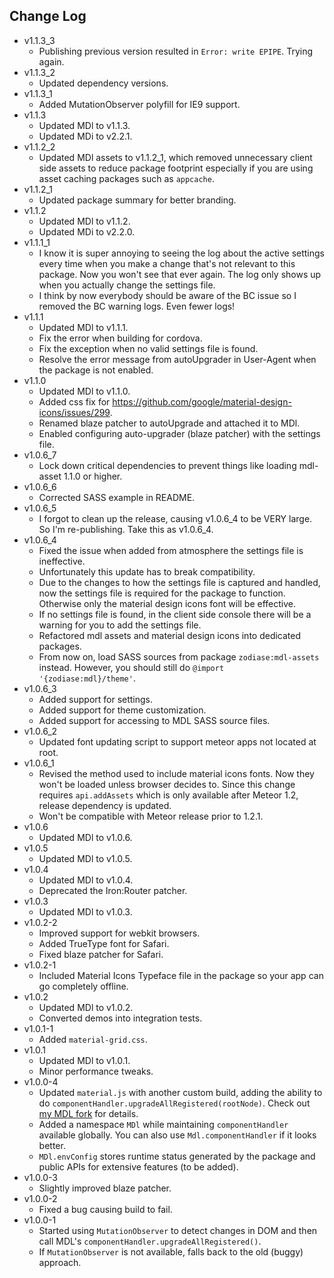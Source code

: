 Change Log
------------------------------------------------------------------------------
* v1.1.3_3
    * Publishing previous version resulted in `Error: write EPIPE`. Trying again.
* v1.1.3_2
    * Updated dependency versions.
* v1.1.3_1
    * Added MutationObserver polyfill for IE9 support.
* v1.1.3
    * Updated MDl to v1.1.3.
    * Updated MDi to v2.2.1.
* v1.1.2_2
    * Updated MDl assets to v1.1.2_1, which removed unnecessary client side assets to reduce package footprint especially if you are using asset caching packages such as `appcache`.
* v1.1.2_1
    * Updated package summary for better branding.
* v1.1.2
    * Updated MDl to v1.1.2.
    * Updated MDi to v2.2.0.
* v1.1.1_1
    * I know it is super annoying to seeing the log about the active settings every time when you make a change that's not relevant to this package. Now you won't see that ever again. The log only shows up when you actually change the settings file.
    * I think by now everybody should be aware of the BC issue so I removed the BC warning logs. Even fewer logs!
* v1.1.1
    * Updated MDl to v1.1.1.
    * Fix the error when building for cordova.
    * Fix the exception when no valid settings file is found.
    * Resolve the error message from autoUpgrader in User-Agent when the package is not enabled.
* v1.1.0
    * Updated MDl to v1.1.0.
    * Added css fix for https://github.com/google/material-design-icons/issues/299.
    * Renamed blaze patcher to autoUpgrade and attached it to MDl.
    * Enabled configuring auto-upgrader (blaze patcher) with the settings file.
* v1.0.6_7
    * Lock down critical dependencies to prevent things like loading mdl-asset 1.1.0 or higher.
* v1.0.6_6
    * Corrected SASS example in README.
* v1.0.6_5
    * I forgot to clean up the release, causing v1.0.6_4 to be VERY large. So I'm re-publishing. Take this as v1.0.6_4.
* v1.0.6_4
    * Fixed the issue when added from atmosphere the settings file is ineffective.
    * Unfortunately this update has to break compatibility.
    * Due to the changes to how the settings file is captured and handled, now the settings file is required for the package to function. Otherwise only the material design icons font will be effective.
    * If no settings file is found, in the client side console there will be a warning for you to add the settings file.
    * Refactored mdl assets and material design icons into dedicated packages.
    * From now on, load SASS sources from package `zodiase:mdl-assets` instead. However, you should still do `@import '{zodiase:mdl}/theme'`.
* v1.0.6_3
    * Added support for settings.
    * Added support for theme customization.
    * Added support for accessing to MDL SASS source files.
* v1.0.6_2
    * Updated font updating script to support meteor apps not located at root.
* v1.0.6_1
    * Revised the method used to include material icons fonts. Now they won't be loaded unless browser decides to. Since this change requires `api.addAssets` which is only available after Meteor 1.2, release dependency is updated.
    * Won't be compatible with Meteor release prior to 1.2.1.
* v1.0.6
    * Updated MDl to v1.0.6.
* v1.0.5
    * Updated MDl to v1.0.5.
* v1.0.4
    * Updated MDl to v1.0.4.
    * Deprecated the Iron:Router patcher.
* v1.0.3
    * Updated MDl to v1.0.3.
* v1.0.2-2
    * Improved support for webkit browsers.
    * Added TrueType font for Safari.
    * Fixed blaze patcher for Safari.
* v1.0.2-1
    * Included Material Icons Typeface file in the package so your app can go completely offline.
* v1.0.2
    * Updated MDl to v1.0.2.
    * Converted demos into integration tests.
* v1.0.1-1
    * Added `material-grid.css`.
* v1.0.1
    * Updated MDl to v1.0.1.
    * Minor performance tweaks.
* v1.0.0-4
    * Updated `material.js` with another custom build, adding the ability to do `componentHandler.upgradeAllRegistered(rootNode)`. Check out [my MDL fork](https://github.com/Zodiase/material-design-lite) for details.
    * Added a namespace `MDl` while maintaining `componentHandler` available globally. You can also use `Mdl.componentHandler` if it looks better.
    * `MDl.envConfig` stores runtime status generated by the package and public APIs for extensive features (to be added).
* v1.0.0-3
    * Slightly improved blaze patcher.
* v1.0.0-2
    * Fixed a bug causing build to fail. 
* v1.0.0-1
    * Started using `MutationObserver` to detect changes in DOM and then call MDL's `componentHandler.upgradeAllRegistered()`.
    * If `MutationObserver` is not available, falls back to the old (buggy) approach.
